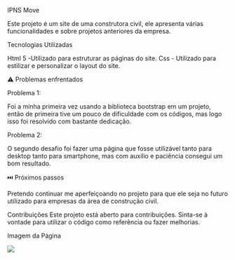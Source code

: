 IPNS Move

Este projeto é um site de uma construtora civil, ele apresenta várias funcionalidades e sobre projetos anteriores da empresa.

Tecnologias Utilizadas

Html 5 -Utilizado para estruturar as páginas do site.
Css - Utilizado para estilizar e personalizar o layout do site.

⚠️ Problemas enfrentados

Problema 1:

Foi a minha primeira vez usando a biblioteca bootstrap em um projeto, então de primeira tive um pouco de dificuldade com os códigos, mas logo isso foi resolvido com bastante dedicação.

Problema 2:

O segundo desafio foi fazer uma página que fosse utilizável tanto para desktop tanto para smartphone, mas com auxilio e paciência consegui um bom resultado.

⏭️ Próximos passos

Pretendo continuar me aperfeiçoando no projeto para que ele seja no futuro utilizado para empresas da área de construção civil.

Contribuições
Este projeto está aberto para contribuições. Sinta-se à vontade para utilizar o código como referência ou fazer melhorias.

Imagem da Página 

<img src="/assets/img/arquivo.gif">
